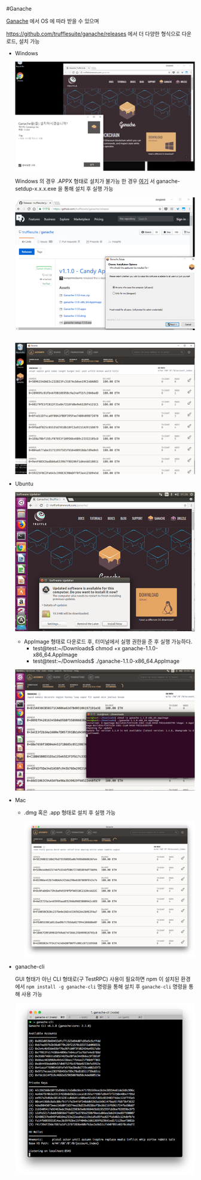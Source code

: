 #Ganache

[Ganache](http://truffleframework.com/ganache/) 에서 OS 에 따라 받을 수 있으며 

https://github.com/trufflesuite/ganache/releases 에서 더 다양한 형식으로 다운로드, 설치 가능

- Windows 

	![image-20180405011543148](README.assets/image-20180405011543148.png)

	Windows 의 경우 .APPX 형태로 설치가 불가능 한 경우 [여기](https://github.com/trufflesuite/ganache/releases) 서 ganache-setdup-x.x.x.exe 을 통해 설치 후 실행 가능

	![image-20180405011420449](README.assets/image-20180405011420449.png)

	​	![image-20180405011652146](README.assets/image-20180405011652146.png)



- Ubuntu

	![image-20180405012618243](README.assets/image-20180405012618243.png)

	- AppImage 형태로 다운로드 후, 터미널에서 실행 권한을 준 후 실행 가능하다.
		- test@test:~/Downloads$ chmod +x ganache-1.1.0-x86_64.AppImage
		- test@test:~/Downloads$ ./ganache-1.1.0-x86_64.AppImage 

	![image-20180405014403748](README.assets/image-20180405014403748.png)



- Mac

	- .dmg 혹은 .app 형태로 설치 후 실행 가능

		![image-20180405012207831](README.assets/image-20180405012207831.png)



- ganache-cli

	GUI 형태가 아닌 CLI 형태로(구 TestRPC) 사용이 필요하면 npm 이 설치된 환경에서 `npm install -g ganache-cli` 명령을 통해 설치 후 `ganache-cli` 명령을 통해 사용 가능

	![image-20180405012528143](README.assets/image-20180405012528143.png)

